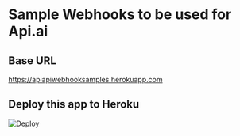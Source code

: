 # Sample Webhooks to be used for Api.ai

## Base URL
https://apiapiwebhooksamples.herokuapp.com



## Deploy this app to Heroku
<a href="https://heroku.com/deploy">
  <img src="https://www.herokucdn.com/deploy/button.svg" alt="Deploy">
</a>

